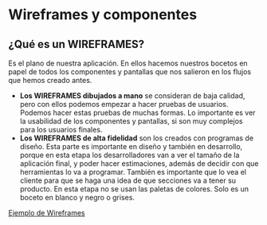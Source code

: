 # Wireframes y componentes

## ¿Qué es un WIREFRAMES? 
Es el plano de nuestra aplicación. En ellos hacemos nuestros bocetos en papel de todos los componentes y pantallas que nos salieron en los flujos que hemos creado antes.

* **Los WIREFRAMES dibujados a mano** se consideran de baja calidad, pero con ellos podemos empezar a hacer pruebas de usuarios.
Podemos hacer estas pruebas de muchas formas. Lo importante es ver la usabilidad de los componentes y pantallas, si son muy complejos para los usuarios finales.
* **Los WIREFRAMES de alta fidelidad** son los creados con programas de diseño.
Esta parte es importante en diseño y también en desarrollo, porque en esta etapa los desarrolladores van a ver el tamaño de la aplicación final, y poder hacer estimaciones, además de decidir con que herramientas lo va a programar.
También es importante que lo vea el cliente para que se haga una idea de que secciones va a tener su producto.
En esta etapa no se usan las paletas de colores. Solo es un boceto en blanco y negro o grises.

[Ejemplo de Wireframes](https://platzi.com/comentario/1768726/)